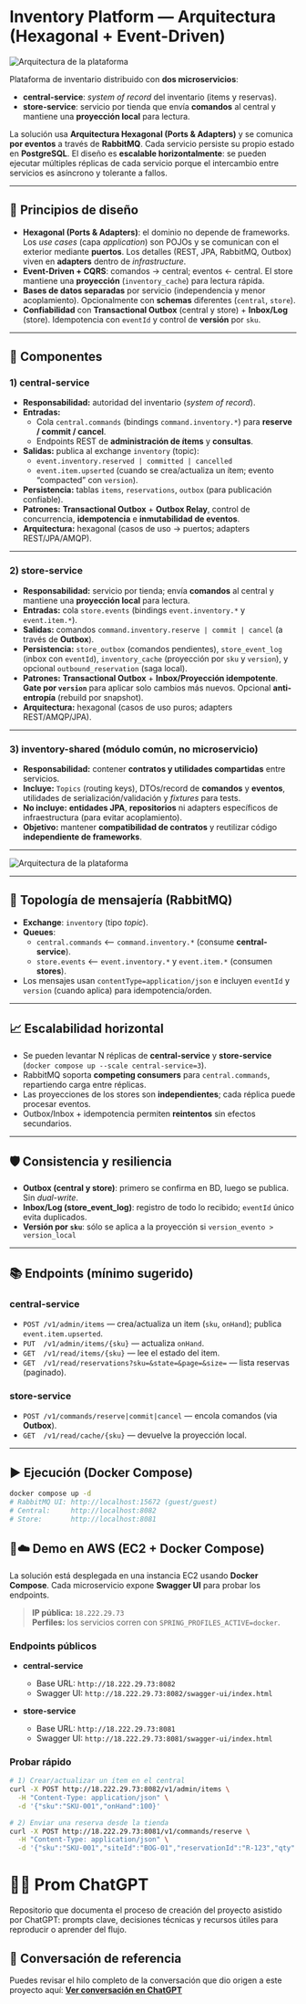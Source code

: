 # Inventory Platform — Arquitectura (Hexagonal + Event-Driven)

![Arquitectura de la plataforma](Diagrama_mercadolibre.jpg)

Plataforma de inventario distribuido con **dos microservicios**:
- **central-service**: *system of record* del inventario (items y reservas).
- **store-service**: servicio por tienda que envía **comandos** al central y mantiene una **proyección local** para lectura.

La solución usa **Arquitectura Hexagonal (Ports & Adapters)** y se comunica **por eventos** a través de **RabbitMQ**. Cada servicio persiste su propio estado en **PostgreSQL**. El diseño es **escalable horizontalmente**: se pueden ejecutar múltiples réplicas de cada servicio porque el intercambio entre servicios es asíncrono y tolerante a fallos.

---

## 🧱 Principios de diseño

- **Hexagonal (Ports & Adapters)**: el dominio no depende de frameworks. Los *use cases* (capa *application*) son POJOs y se comunican con el exterior mediante **puertos**. Los detalles (REST, JPA, RabbitMQ, Outbox) viven en **adapters** dentro de *infrastructure*.
- **Event-Driven + CQRS**: comandos → central; eventos ← central. El store mantiene una **proyección** (`inventory_cache`) para lectura rápida.
- **Bases de datos separadas** por servicio (independencia y menor acoplamiento). Opcionalmente con **schemas** diferentes (`central`, `store`). 
- **Confiabilidad** con **Transactional Outbox** (central y store) + **Inbox/Log** (store). Idempotencia con `eventId` y control de **versión** por `sku`.

---

## 🧩 Componentes

### 1) central-service
- **Responsabilidad:** autoridad del inventario (*system of record*).
- **Entradas:**
  - Cola `central.commands` (bindings `command.inventory.*`) para **reserve / commit / cancel**.
  - Endpoints REST de **administración de ítems** y **consultas**.
- **Salidas:** publica al exchange `inventory` (topic):
  - `event.inventory.reserved | committed | cancelled`
  - `event.item.upserted` (cuando se crea/actualiza un ítem; evento “compacted” con `version`).
- **Persistencia:** tablas `items`, `reservations`, `outbox` (para publicación confiable).
- **Patrones:** **Transactional Outbox** + **Outbox Relay**, control de concurrencia, **idempotencia** e **inmutabilidad de eventos**.
- **Arquitectura:** hexagonal (casos de uso → puertos; adapters REST/JPA/AMQP).

---

### 2) store-service
- **Responsabilidad:** servicio por tienda; envía **comandos** al central y mantiene una **proyección local** para lectura.
- **Entradas:** cola `store.events` (bindings `event.inventory.*` y `event.item.*`).
- **Salidas:** comandos `command.inventory.reserve | commit | cancel` (a través de **Outbox**).
- **Persistencia:** `store_outbox` (comandos pendientes), `store_event_log` (inbox con `eventId`), `inventory_cache` (proyección por `sku` y `version`), y opcional `outbound_reservation` (saga local).
- **Patrones:** **Transactional Outbox** + **Inbox/Proyección idempotente**. **Gate por `version`** para aplicar solo cambios más nuevos. Opcional **anti-entropía** (rebuild por snapshot).
- **Arquitectura:** hexagonal (casos de uso puros; adapters REST/AMQP/JPA).

---

### 3) inventory-shared (módulo común, **no** microservicio)
- **Responsabilidad:** contener **contratos y utilidades compartidas** entre servicios.
- **Incluye:** `Topics` (routing keys), DTOs/record de **comandos** y **eventos**, utilidades de serialización/validación y *fixtures* para tests.
- **No incluye:** **entidades JPA**, **repositorios** ni adapters específicos de infraestructura (para evitar acoplamiento).
- **Objetivo:** mantener **compatibilidad de contratos** y reutilizar código **independiente de frameworks**.

---

![Arquitectura de la plataforma](Diagrama_componentes.jpg)


---

## 🔁 Topología de mensajería (RabbitMQ)

- **Exchange**: `inventory` (tipo *topic*).
- **Queues**:
  - `central.commands`  ⟵ `command.inventory.*`  (consume **central-service**).
  - `store.events`      ⟵ `event.inventory.*` y `event.item.*` (consumen **stores**).
- Los mensajes usan `contentType=application/json` e incluyen `eventId` y `version` (cuando aplica) para idempotencia/orden.

---

## 📈 Escalabilidad horizontal

- Se pueden levantar N réplicas de **central-service** y **store-service** (`docker compose up --scale central-service=3`).  
- RabbitMQ soporta **competing consumers** para `central.commands`, repartiendo carga entre réplicas.  
- Las proyecciones de los stores son **independientes**; cada réplica puede procesar eventos.
- Outbox/Inbox + idempotencia permiten **reintentos** sin efectos secundarios.

---

## 🛡️ Consistencia y resiliencia

- **Outbox (central y store)**: primero se confirma en BD, luego se publica. Sin *dual-write*.
- **Inbox/Log (store_event_log)**: registro de todo lo recibido; `eventId` único evita duplicados.
- **Versión por `sku`**: sólo se aplica a la proyección si `version_evento > version_local`

---

## 📚 Endpoints (mínimo sugerido)

### central-service
- `POST /v1/admin/items` — crea/actualiza un item (`sku`, `onHand`); publica `event.item.upserted`.
- `PUT  /v1/admin/items/{sku}` — actualiza `onHand`.
- `GET  /v1/read/items/{sku}` — lee el estado del item.
- `GET  /v1/read/reservations?sku=&state=&page=&size=` — lista reservas (paginado).

### store-service
- `POST /v1/commands/reserve|commit|cancel` — encola comandos (via **Outbox**).
- `GET  /v1/read/cache/{sku}` — devuelve la proyección local.

---

## ▶️ Ejecución (Docker Compose)

```bash
docker compose up -d
# RabbitMQ UI: http://localhost:15672 (guest/guest)
# Central:     http://localhost:8082
# Store:       http://localhost:8081
```

## 🐳☁️ Demo en AWS (EC2 + Docker Compose)

La solución está desplegada en una instancia EC2 usando **Docker Compose**. Cada microservicio expone **Swagger UI** para probar los endpoints.

> **IP pública:** `18.222.29.73`  
> **Perfiles:** los servicios corren con `SPRING_PROFILES_ACTIVE=docker`.

### Endpoints públicos

- **central-service**
  - Base URL: `http://18.222.29.73:8082`
  - Swagger UI: `http://18.222.29.73:8082/swagger-ui/index.html`

- **store-service**
  - Base URL: `http://18.222.29.73:8081`
  - Swagger UI: `http://18.222.29.73:8081/swagger-ui/index.html`

### Probar rápido

```bash
# 1) Crear/actualizar un ítem en el central
curl -X POST http://18.222.29.73:8082/v1/admin/items \
  -H "Content-Type: application/json" \
  -d '{"sku":"SKU-001","onHand":100}'

# 2) Enviar una reserva desde la tienda
curl -X POST http://18.222.29.73:8081/v1/commands/reserve \
  -H "Content-Type: application/json" \
  -d '{"sku":"SKU-001","siteId":"BOG-01","reservationId":"R-123","qty":5}'
```

# 🧠🤖 Prom ChatGPT

Repositorio que documenta el proceso de creación del proyecto asistido por ChatGPT: prompts clave, decisiones técnicas y recursos útiles para reproducir o aprender del flujo.

## 🔗 Conversación de referencia
Puedes revisar el hilo completo de la conversación que dio origen a este proyecto aquí:
**[Ver conversación en ChatGPT](https://chatgpt.com/share/68af5846-3b34-8013-ac9a-ecc55e36be07)**









